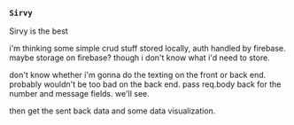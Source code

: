 ### `Sirvy`

Sirvy is the best

i'm thinking some simple crud stuff stored locally, auth handled by firebase. maybe storage on firebase? though i don't know what i'd need to store.

don't know whether i'm gonna do the texting on the front or back end. probably wouldn't be too bad on the back end. pass req.body back for the number and message fields. we'll see.

then get the sent back data and some data visualization.
